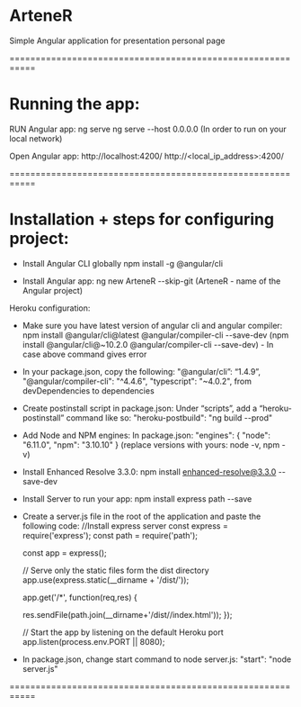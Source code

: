 # ArteneR

Simple Angular application for presentation personal page


===========================================================



# Running the app:


RUN Angular app:
	ng serve
    ng serve --host 0.0.0.0         (In order to run on your local network)

Open Angular app:
	http://localhost:4200/
    http://<local_ip_address>:4200/




===========================================================


# Installation + steps for configuring project:


- Install Angular CLI globally
	npm install -g @angular/cli



- Install Angular app:
    ng new ArteneR --skip-git
    (ArteneR - name of the Angular project)



Heroku configuration:

- Make sure you have latest version of angular cli and angular compiler:
    npm install @angular/cli@latest @angular/compiler-cli --save-dev
    (npm install @angular/cli@~10.2.0 @angular/compiler-cli --save-dev) - In case above command gives error



- In your package.json, copy the following:
    "@angular/cli”: “1.4.9”,
    "@angular/compiler-cli": "^4.4.6",
    "typescript": "~4.0.2",
    from devDependencies to dependencies



- Create postinstall script in package.json:
    Under “scripts”, add a “heroku-postinstall” command like so:
    "heroku-postbuild": "ng build --prod"



- Add Node and NPM engines:
    In package.json:
    "engines": {
        "node": "6.11.0",
        "npm": "3.10.10"
    }
    (replace versions with yours: node -v, npm -v)



- Install Enhanced Resolve 3.3.0:
    npm install enhanced-resolve@3.3.0 --save-dev



- Install Server to run your app:
    npm install express path --save



- Create a server.js file in the root of the application and paste the following code:
    //Install express server
    const express = require('express');
    const path = require('path');

    const app = express();

    // Serve only the static files form the dist directory
    app.use(express.static(__dirname + '/dist/<name-of-app>'));

    app.get('/*', function(req,res) {
        
    res.sendFile(path.join(__dirname+'/dist/<name-of-app>/index.html'));
    });

    // Start the app by listening on the default Heroku port
    app.listen(process.env.PORT || 8080);



- In package.json, change start command to node server.js:
    "start": "node server.js"



===========================================================